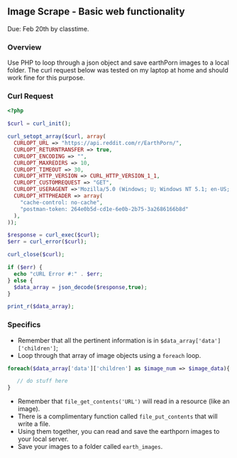 ## Image Scrape - Basic web functionality
Due: Feb 20th by classtime.

### Overview

Use PHP to loop through a json object and save earthPorn images to a local folder. The curl request below was tested on my laptop at home and should work fine for this purpose.


### Curl Request

```php
<?php 

$curl = curl_init();

curl_setopt_array($curl, array(
  CURLOPT_URL => "https://api.reddit.com/r/EarthPorn/",
  CURLOPT_RETURNTRANSFER => true,
  CURLOPT_ENCODING => "",
  CURLOPT_MAXREDIRS => 10,
  CURLOPT_TIMEOUT => 30,
  CURLOPT_HTTP_VERSION => CURL_HTTP_VERSION_1_1,
  CURLOPT_CUSTOMREQUEST => "GET",
  CURLOPT_USERAGENT =>'Mozilla/5.0 (Windows; U; Windows NT 5.1; en-US; rv:1.8.1.13) Gecko/20080311 Firefox/2.0.0.13',
  CURLOPT_HTTPHEADER => array(
    "cache-control: no-cache",
    "postman-token: 264e0b5d-cd1e-6e0b-2b75-3a2686166b8d"
  ),
));

$response = curl_exec($curl);
$err = curl_error($curl);

curl_close($curl);

if ($err) {
  echo "cURL Error #:" . $err;
} else {
  $data_array = json_decode($response,true);
}

print_r($data_array);
```

### Specifics

- Remember that all the pertinent information is in `$data_array['data']['children']`;
- Loop through that array of image objects using a `foreach` loop.

```php
foreach($data_array['data']['children'] as $image_num => $image_data){

   // do stuff here
}
```

- Remember that `file_get_contents('URL')` will read in a resource (like an image).
- There is a complimentary function called `file_put_contents` that will write a file. 
- Using them together, you can read and save the earthporn images to your local server.
- Save your images to a folder called `earth_images`.


